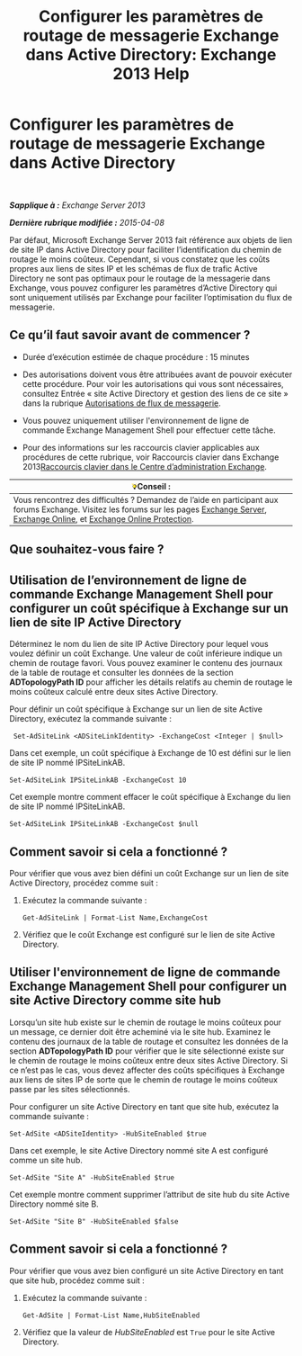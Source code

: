 ﻿---
title: 'Configurer les paramètres de routage de messagerie Exchange dans Active Directory: Exchange 2013 Help'
TOCTitle: Configurer les paramètres de routage de messagerie Exchange dans Active Directory
ms:assetid: d01f8545-c201-4a96-be39-ed4c7008afcf
ms:mtpsurl: https://technet.microsoft.com/fr-fr/library/JJ674705(v=EXCHG.150)
ms:contentKeyID: 50479267
ms.date: 04/24/2018
mtps_version: v=EXCHG.150
ms.translationtype: HT
---

# Configurer les paramètres de routage de messagerie Exchange dans Active Directory

 

_**Sapplique à :** Exchange Server 2013_

_**Dernière rubrique modifiée :** 2015-04-08_

Par défaut, Microsoft Exchange Server 2013 fait référence aux objets de lien de site IP dans Active Directory pour faciliter l’identification du chemin de routage le moins coûteux. Cependant, si vous constatez que les coûts propres aux liens de sites IP et les schémas de flux de trafic Active Directory ne sont pas optimaux pour le routage de la messagerie dans Exchange, vous pouvez configurer les paramètres d’Active Directory qui sont uniquement utilisés par Exchange pour faciliter l’optimisation du flux de messagerie.

## Ce qu’il faut savoir avant de commencer ?

  - Durée d’exécution estimée de chaque procédure : 15 minutes

  - Des autorisations doivent vous être attribuées avant de pouvoir exécuter cette procédure. Pour voir les autorisations qui vous sont nécessaires, consultez Entrée « site Active Directory et gestion des liens de ce site » dans la rubrique [Autorisations de flux de messagerie](mail-flow-permissions-exchange-2013-help.md).

  - Vous pouvez uniquement utiliser l'environnement de ligne de commande Exchange Management Shell pour effectuer cette tâche.

  - Pour des informations sur les raccourcis clavier applicables aux procédures de cette rubrique, voir Raccourcis clavier dans Exchange 2013[Raccourcis clavier dans le Centre d’administration Exchange](keyboard-shortcuts-in-the-exchange-admin-center-exchange-online-protection-help.md).

<table>
<thead>
<tr class="header">
<th><img src="images/Bb125224.tip(EXCHG.150).gif" title="Conseil" alt="Conseil" />Conseil :</th>
</tr>
</thead>
<tbody>
<tr class="odd">
<td>Vous rencontrez des difficultés ? Demandez de l’aide en participant aux forums Exchange. Visitez les forums sur les pages <a href="https://go.microsoft.com/fwlink/p/?linkid=60612">Exchange Server</a>, <a href="https://go.microsoft.com/fwlink/p/?linkid=267542">Exchange Online</a>, et <a href="https://go.microsoft.com/fwlink/p/?linkid=285351">Exchange Online Protection</a>.</td>
</tr>
</tbody>
</table>


## Que souhaitez-vous faire ?

## Utilisation de l’environnement de ligne de commande Exchange Management Shell pour configurer un coût spécifique à Exchange sur un lien de site IP Active Directory

Déterminez le nom du lien de site IP Active Directory pour lequel vous voulez définir un coût Exchange. Une valeur de coût inférieure indique un chemin de routage favori. Vous pouvez examiner le contenu des journaux de la table de routage et consulter les données de la section **ADTopologyPath ID** pour afficher les détails relatifs au chemin de routage le moins coûteux calculé entre deux sites Active Directory.

Pour définir un coût spécifique à Exchange sur un lien de site Active Directory, exécutez la commande suivante :

``` 
 Set-AdSiteLink <ADSiteLinkIdentity> -ExchangeCost <Integer | $null>
```

Dans cet exemple, un coût spécifique à Exchange de 10 est défini sur le lien de site IP nommé IPSiteLinkAB.

    Set-AdSiteLink IPSiteLinkAB -ExchangeCost 10

Cet exemple montre comment effacer le coût spécifique à Exchange du lien de site IP nommé IPSiteLinkAB.

    Set-AdSiteLink IPSiteLinkAB -ExchangeCost $null

## Comment savoir si cela a fonctionné ?

Pour vérifier que vous avez bien défini un coût Exchange sur un lien de site Active Directory, procédez comme suit :

1.  Exécutez la commande suivante :
    
        Get-AdSiteLink | Format-List Name,ExchangeCost

2.  Vérifiez que le coût Exchange est configuré sur le lien de site Active Directory.

## Utiliser l'environnement de ligne de commande Exchange Management Shell pour configurer un site Active Directory comme site hub

Lorsqu’un site hub existe sur le chemin de routage le moins coûteux pour un message, ce dernier doit être acheminé via le site hub. Examinez le contenu des journaux de la table de routage et consultez les données de la section **ADTopologyPath ID** pour vérifier que le site sélectionné existe sur le chemin de routage le moins coûteux entre deux sites Active Directory. Si ce n’est pas le cas, vous devez affecter des coûts spécifiques à Exchange aux liens de sites IP de sorte que le chemin de routage le moins coûteux passe par les sites sélectionnés.

Pour configurer un site Active Directory en tant que site hub, exécutez la commande suivante :

    Set-AdSite <ADSiteIdentity> -HubSiteEnabled $true

Dans cet exemple, le site Active Directory nommé site A est configuré comme un site hub.

    Set-AdSite "Site A" -HubSiteEnabled $true

Cet exemple montre comment supprimer l’attribut de site hub du site Active Directory nommé site B.

    Set-AdSite "Site B" -HubSiteEnabled $false

## Comment savoir si cela a fonctionné ?

Pour vérifier que vous avez bien configuré un site Active Directory en tant que site hub, procédez comme suit :

1.  Exécutez la commande suivante :
    
        Get-AdSite | Format-List Name,HubSiteEnabled

2.  Vérifiez que la valeur de *HubSiteEnabled* est `True` pour le site Active Directory.

